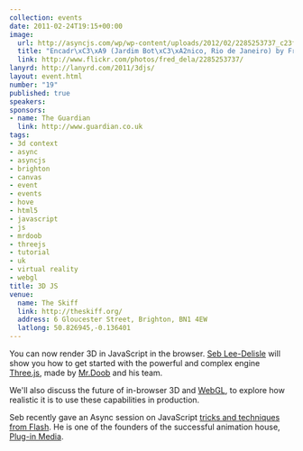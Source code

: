 ```yaml
--- 
collection: events
date: 2011-02-24T19:15+00:00
image: 
  url: http://asyncjs.com/wp/wp-content/uploads/2012/02/2285253737_c23f7d26f2_z-500x375.jpg
  title: "Encadr\xC3\xA9 (Jardim Bot\xC3\xA2nico, Rio de Janeiro) by Frederic della Faille, on Flickr"
  link: http://www.flickr.com/photos/fred_dela/2285253737/
lanyrd: http://lanyrd.com/2011/3djs/
layout: event.html
number: "19"
published: true
speakers: 
sponsors:
- name: The Guardian
  link: http://www.guardian.co.uk
tags: 
- 3d context
- async
- asyncjs
- brighton
- canvas
- event
- events
- hove
- html5
- javascript
- js
- mrdoob
- threejs
- tutorial
- uk
- virtual reality
- webgl
title: 3D JS
venue: 
  name: The Skiff
  link: http://theskiff.org/
  address: 6 Gloucester Street, Brighton, BN1 4EW
  latlong: 50.826945,-0.136401
---
```


<p class="summary">You can now render 3D in JavaScript in the browser. <a href="http://sebleedelisle.com">Seb Lee-Delisle</a> will show you how to get started with the powerful and complex engine <a href="https://github.com/mrdoob/three.js">Three.js</a>, made by <a href="http://mrdoob.com">Mr.Doob</a> and his team.</p>

<p>We'll also discuss the future of in-browser 3D and <a href="http://en.wikipedia.org/wiki/WebGL">WebGL</a>, to explore how realistic it is to use these capabilities in production.</p>

<p>Seb recently gave an Async session on JavaScript <a href="http://asyncjs.com/flash/">tricks and techniques from Flash</a>. He is one of the founders of the successful animation house, <a href="http://www.pluginmedia.net">Plug-in Media</a>.</p>
